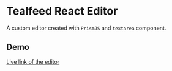 # Tealfeed React Editor

A custom editor created with `PrismJS` and `textarea` component.

## Demo

[Live link of the editor](https://qur786.github.io/tealfeed-react-editor/)
